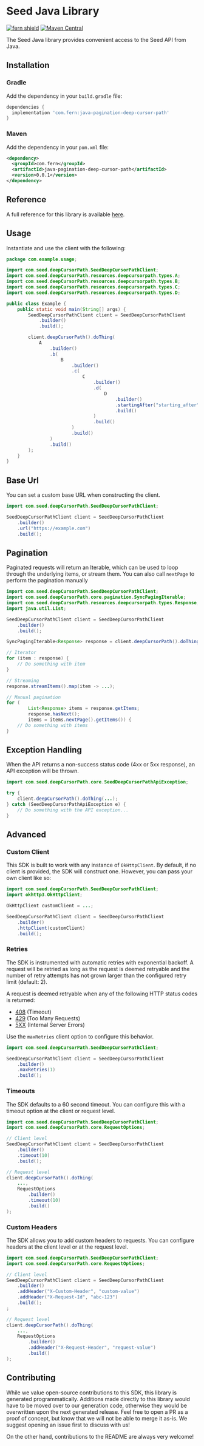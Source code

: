 # Seed Java Library

[![fern shield](https://img.shields.io/badge/%F0%9F%8C%BF-Built%20with%20Fern-brightgreen)](https://buildwithfern.com?utm_source=github&utm_medium=github&utm_campaign=readme&utm_source=Seed%2FJava)
[![Maven Central](https://img.shields.io/maven-central/v/com.fern/java-pagination-deep-cursor-path)](https://central.sonatype.com/artifact/com.fern/java-pagination-deep-cursor-path)

The Seed Java library provides convenient access to the Seed API from Java.

## Installation

### Gradle

Add the dependency in your `build.gradle` file:

```groovy
dependencies {
  implementation 'com.fern:java-pagination-deep-cursor-path'
}
```

### Maven

Add the dependency in your `pom.xml` file:

```xml
<dependency>
  <groupId>com.fern</groupId>
  <artifactId>java-pagination-deep-cursor-path</artifactId>
  <version>0.0.1</version>
</dependency>
```

## Reference

A full reference for this library is available [here](./reference.md).

## Usage

Instantiate and use the client with the following:

```java
package com.example.usage;

import com.seed.deepCursorPath.SeedDeepCursorPathClient;
import com.seed.deepCursorPath.resources.deepcursorpath.types.A;
import com.seed.deepCursorPath.resources.deepcursorpath.types.B;
import com.seed.deepCursorPath.resources.deepcursorpath.types.C;
import com.seed.deepCursorPath.resources.deepcursorpath.types.D;

public class Example {
    public static void main(String[] args) {
        SeedDeepCursorPathClient client = SeedDeepCursorPathClient
            .builder()
            .build();

        client.deepCursorPath().doThing(
            A
                .builder()
                .b(
                    B
                        .builder()
                        .c(
                            C
                                .builder()
                                .d(
                                    D
                                        .builder()
                                        .startingAfter("starting_after")
                                        .build()
                                )
                                .build()
                        )
                        .build()
                )
                .build()
        );
    }
}
```

## Base Url

You can set a custom base URL when constructing the client.

```java
import com.seed.deepCursorPath.SeedDeepCursorPathClient;

SeedDeepCursorPathClient client = SeedDeepCursorPathClient
    .builder()
    .url("https://example.com")
    .build();
```

## Pagination

Paginated requests will return an Iterable<T>, which can be used to loop through the underlying items, or stream them. You can also call 
`nextPage` to perform the pagination manually

```java
import com.seed.deepCursorPath.SeedDeepCursorPathClient;
import com.seed.deepCursorPath.core.pagination.SyncPagingIterable;
import com.seed.deepCursorPath.resources.deepcursorpath.types.Response;
import java.util.List;

SeedDeepCursorPathClient client = SeedDeepCursorPathClient
    .builder()
    .build();

SyncPagingIterable<Response> response = client.deepCursorPath().doThing(...);

// Iterator
for (item : response) {
    // Do something with item
}

// Streaming
response.streamItems().map(item -> ...);

// Manual pagination
for (
        List<Response> items = response.getItems;
        response.hasNext();
        items = items.nextPage().getItems()) {
    // Do something with items
}
```

## Exception Handling

When the API returns a non-success status code (4xx or 5xx response), an API exception will be thrown.

```java
import com.seed.deepCursorPath.core.SeedDeepCursorPathApiException;

try {
    client.deepCursorPath().doThing(...);
} catch (SeedDeepCursorPathApiException e) {
    // Do something with the API exception...
}
```

## Advanced

### Custom Client

This SDK is built to work with any instance of `OkHttpClient`. By default, if no client is provided, the SDK will construct one. 
However, you can pass your own client like so:

```java
import com.seed.deepCursorPath.SeedDeepCursorPathClient;
import okhttp3.OkHttpClient;

OkHttpClient customClient = ...;

SeedDeepCursorPathClient client = SeedDeepCursorPathClient
    .builder()
    .httpClient(customClient)
    .build();
```

### Retries

The SDK is instrumented with automatic retries with exponential backoff. A request will be retried as long
as the request is deemed retryable and the number of retry attempts has not grown larger than the configured
retry limit (default: 2).

A request is deemed retryable when any of the following HTTP status codes is returned:

- [408](https://developer.mozilla.org/en-US/docs/Web/HTTP/Status/408) (Timeout)
- [429](https://developer.mozilla.org/en-US/docs/Web/HTTP/Status/429) (Too Many Requests)
- [5XX](https://developer.mozilla.org/en-US/docs/Web/HTTP/Status/500) (Internal Server Errors)

Use the `maxRetries` client option to configure this behavior.

```java
import com.seed.deepCursorPath.SeedDeepCursorPathClient;

SeedDeepCursorPathClient client = SeedDeepCursorPathClient
    .builder()
    .maxRetries(1)
    .build();
```

### Timeouts

The SDK defaults to a 60 second timeout. You can configure this with a timeout option at the client or request level.

```java
import com.seed.deepCursorPath.SeedDeepCursorPathClient;
import com.seed.deepCursorPath.core.RequestOptions;

// Client level
SeedDeepCursorPathClient client = SeedDeepCursorPathClient
    .builder()
    .timeout(10)
    .build();

// Request level
client.deepCursorPath().doThing(
    ...,
    RequestOptions
        .builder()
        .timeout(10)
        .build()
);
```

### Custom Headers

The SDK allows you to add custom headers to requests. You can configure headers at the client level or at the request level.

```java
import com.seed.deepCursorPath.SeedDeepCursorPathClient;
import com.seed.deepCursorPath.core.RequestOptions;

// Client level
SeedDeepCursorPathClient client = SeedDeepCursorPathClient
    .builder()
    .addHeader("X-Custom-Header", "custom-value")
    .addHeader("X-Request-Id", "abc-123")
    .build();
;

// Request level
client.deepCursorPath().doThing(
    ...,
    RequestOptions
        .builder()
        .addHeader("X-Request-Header", "request-value")
        .build()
);
```

## Contributing

While we value open-source contributions to this SDK, this library is generated programmatically.
Additions made directly to this library would have to be moved over to our generation code,
otherwise they would be overwritten upon the next generated release. Feel free to open a PR as
a proof of concept, but know that we will not be able to merge it as-is. We suggest opening
an issue first to discuss with us!

On the other hand, contributions to the README are always very welcome!